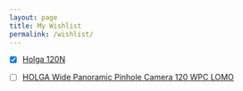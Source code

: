 ```yaml
---
layout: page
title: My Wishlist
permalink: /wishlist/
---
```


- [x] [Holga 120N][holga]
- [ ] [HOLGA Wide Panoramic Pinhole Camera 120 WPC LOMO][holgawpc]


[holga]: https://www.aliexpress.com/item/1005003106907994.html
[holgawpc]: https://www.aliexpress.com/item/32989850856.html
